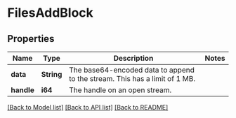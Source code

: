 # FilesAddBlock

## Properties

Name | Type | Description | Notes
------------ | ------------- | ------------- | -------------
**data** | **String** | The base64-encoded data to append to the stream. This has a limit of 1 MB. | 
**handle** | **i64** | The handle on an open stream. | 

[[Back to Model list]](../README.md#documentation-for-models) [[Back to API list]](../README.md#documentation-for-api-endpoints) [[Back to README]](../README.md)


